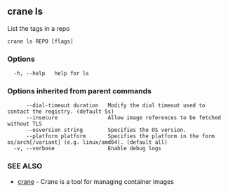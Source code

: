 ## crane ls

List the tags in a repo

```
crane ls REPO [flags]
```

### Options

```
  -h, --help   help for ls
```

### Options inherited from parent commands

```
      --dial-timeout duration   Modify the dial timeout used to contact the registry. (default 5s)
      --insecure                Allow image references to be fetched without TLS
      --osversion string        Specifies the OS version.
      --platform platform       Specifies the platform in the form os/arch[/variant] (e.g. linux/amd64). (default all)
  -v, --verbose                 Enable debug logs
```

### SEE ALSO

* [crane](crane.md)	 - Crane is a tool for managing container images

